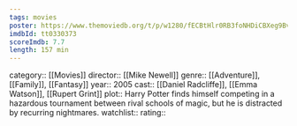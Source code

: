 ```yaml
---
tags: movies
poster: https://www.themoviedb.org/t/p/w1280/fECBtHlr0RB3foNHDiCBXeg9Bv9.jpg
imdbId: tt0330373
scoreImdb: 7.7
length: 157 min
---
```


category:: [[Movies]]
director:: [[Mike Newell]]
genre:: [[Adventure]], [[Family]], [[Fantasy]]
year:: 2005
cast:: [[Daniel Radcliffe]], [[Emma Watson]], [[Rupert Grint]]
plot:: Harry Potter finds himself competing in a hazardous tournament between rival schools of magic, but he is distracted by recurring nightmares.
watchlist::
rating::
